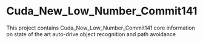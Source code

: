 # Cuda_New_Low_Number_Commit141
This project contains Cuda_New_Low_Number_Commit141 core information on state of the art auto-drive object recognition and path avoidance

